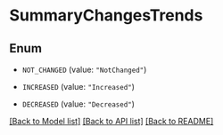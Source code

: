 # SummaryChangesTrends

## Enum


* `NOT_CHANGED` (value: `"NotChanged"`)

* `INCREASED` (value: `"Increased"`)

* `DECREASED` (value: `"Decreased"`)


[[Back to Model list]](../README.md#documentation-for-models) [[Back to API list]](../README.md#documentation-for-api-endpoints) [[Back to README]](../README.md)


